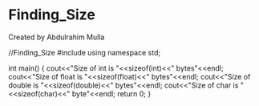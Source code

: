# Finding_Size
Created by Abdulrahim Mulla

//Finding_Size
#include <iostream>
using namespace std;

int main()
{
	cout<<"Size of int is "<<sizeof(int)<<" bytes"<<endl;
	cout<<"Size of float is "<<sizeof(float)<<" bytes"<<endl;
	cout<<"Size of double is "<<sizeof(double)<<" bytes"<<endl;
	cout<<"Size of char is "<<sizeof(char)<<" byte"<<endl;
	return 0;
}
